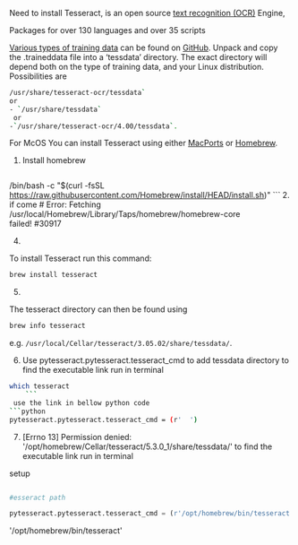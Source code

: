 Need to install Tesseract, is an open source [text recognition (OCR)](https://en.wikipedia.org/wiki/Optical_character_recognition) Engine,

Packages for over 130 languages and over 35 scripts

[Various types of training data](https://tesseract-ocr.github.io/tessdoc/Data-Files) can be found on [GitHub](https://github.com/tesseract-ocr/.md). Unpack and copy the .traineddata file into a ‘tessdata’ directory. The exact directory will depend both on the type of training data, and your Linux distribution. Possibilities are 

``` bash
/usr/share/tesseract-ocr/tessdata` 
or
- `/usr/share/tessdata` 
 or
-`/usr/share/tesseract-ocr/4.00/tessdata`.
```

For McOS You can install Tesseract using either [MacPorts](https://www.macports.org/) or [Homebrew](http://brew.sh/).

1. Install homebrew 
    ``` bash
/bin/bash -c "$(curl -fsSL https://raw.githubusercontent.com/Homebrew/install/HEAD/install.sh)"
	 ```
2.  if come # Error: Fetching /usr/local/Homebrew/Library/Taps/homebrew/homebrew-core failed! #30917

4. 
To install Tesseract run this command:

```bash
brew install tesseract
```

5. 
The tesseract directory can then be found using 
```bash
brew info tesseract
```
e.g. `/usr/local/Cellar/tesseract/3.05.02/share/tessdata/`.

6. Use pytesseract.pytesseract.tesseract_cmd to add tessdata directory 
   to find the executable link run in terminal
```bash
which tesseract
    ``` 
 use the link in bellow python code
```python
pytesseract.pytesseract.tesseract_cmd = (r'  ')
```

7. [Errno 13] Permission denied: '/opt/homebrew/Cellar/tesseract/5.3.0_1/share/tessdata/'
 to find the executable link run in terminal

setup
```python

#esseract path

pytesseract.pytesseract.tesseract_cmd = (r'/opt/homebrew/bin/tesseract')
```

 
  '/opt/homebrew/bin/tesseract'

